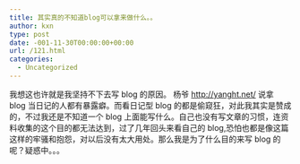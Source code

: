```yaml
---
title: 其实真的不知道blog可以拿来做什么。。
author: kxn
type: post
date: -001-11-30T00:00:00+00:00
url: /121.html
categories:
  - Uncategorized
---
```


我想这也许就是我坚持不下去写 blog 的原因。 杨爷 http://yanght.net/ 说拿 blog 当日记的人都有暴露癖。而看日记型 blog 的都是偷窥狂，对此我其实是赞成的，不过我还是不知道一个 blog 上面能写什么。自己也没有写文章的习惯，连资料收集的这个目的都无法达到，过了几年回头来看自己的 blog,恐怕也都是像这篇这样的牢骚和抱怨，对以后没有太大用处。那么我是为了什么目的来写 blog 的呢？疑惑中。。。
